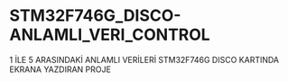 # STM32F746G_DISCO-ANLAMLI_VERI_CONTROL
 1 İLE 5 ARASINDAKİ ANLAMLI VERİLERİ STM32F746G DISCO KARTINDA EKRANA YAZDIRAN PROJE
